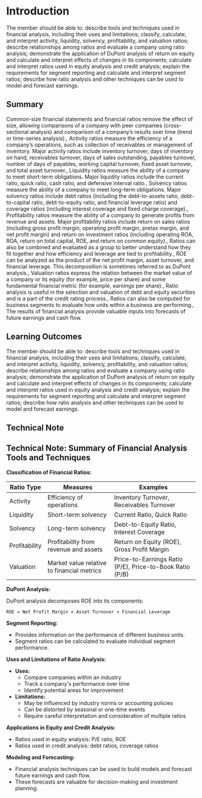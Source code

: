 # Introduction

The member should be able to: describe tools and techniques used in financial analysis, including their uses and limitations; classify, calculate, and interpret activity, liquidity, solvency, profitability, and valuation ratios; describe relationships among ratios and evaluate a company using ratio analysis; demonstrate the application of DuPont analysis of return on equity and calculate and interpret effects of changes in its components; calculate and interpret ratios used in equity analysis and credit analysis; explain the requirements for segment reporting and calculate and interpret segment ratios; describe how ratio analysis and other techniques can be used to model and forecast earnings.

## Summary

Common-size financial statements and financial ratios remove the effect of size, allowing comparisons of a company with peer companies (cross-sectional analysis) and comparison of a company’s results over time (trend or time-series analysis)., Activity ratios measure the efficiency of a company’s operations, such as collection of receivables or management of inventory. Major activity ratios include inventory turnover, days of inventory on hand, receivables turnover, days of sales outstanding, payables turnover, number of days of payables, working capital turnover, fixed asset turnover, and total asset turnover., Liquidity ratios measure the ability of a company to meet short-term obligations. Major liquidity ratios include the current ratio, quick ratio, cash ratio, and defensive interval ratio., Solvency ratios measure the ability of a company to meet long-term obligations. Major solvency ratios include debt ratios (including the debt-to-assets ratio, debt-to-capital ratio, debt-to-equity ratio, and financial leverage ratio) and coverage ratios (including interest coverage and fixed charge coverage)., Profitability ratios measure the ability of a company to generate profits from revenue and assets. Major profitability ratios include return on sales ratios (including gross profit margin, operating profit margin, pretax margin, and net profit margin) and return on investment ratios (including operating ROA, ROA, return on total capital, ROE, and return on common equity)., Ratios can also be combined and evaluated as a group to better understand how they fit together and how efficiency and leverage are tied to profitability., ROE can be analyzed as the product of the net profit margin, asset turnover, and financial leverage. This decomposition is sometimes referred to as DuPont analysis., Valuation ratios express the relation between the market value of a company or its equity (for example, price per share) and some fundamental financial metric (for example, earnings per share)., Ratio analysis is useful in the selection and valuation of debt and equity securities and is a part of the credit rating process., Ratios can also be computed for business segments to evaluate how units within a business are performing., The results of financial analysis provide valuable inputs into forecasts of future earnings and cash flow.

## Learning Outcomes

The member should be able to: describe tools and techniques used in financial analysis, including their uses and limitations; classify, calculate, and interpret activity, liquidity, solvency, profitability, and valuation ratios; describe relationships among ratios and evaluate a company using ratio analysis; demonstrate the application of DuPont analysis of return on equity and calculate and interpret effects of changes in its components; calculate and interpret ratios used in equity analysis and credit analysis; explain the requirements for segment reporting and calculate and interpret segment ratios; describe how ratio analysis and other techniques can be used to model and forecast earnings.

## Technical Note

## Technical Note: Summary of Financial Analysis Tools and Techniques

**Classification of Financial Ratios:**

| Ratio Type | Measures | Examples |
|---|---|---|
| Activity | Efficiency of operations | Inventory Turnover, Receivables Turnover |
| Liquidity | Short-term solvency | Current Ratio, Quick Ratio |
| Solvency | Long-term solvency | Debt-to-Equity Ratio, Interest Coverage |
| Profitability | Profitability from revenue and assets | Return on Equity (ROE), Gross Profit Margin |
| Valuation | Market value relative to financial metrics | Price-to-Earnings Ratio (P/E), Price-to-Book Ratio (P/B) |

**DuPont Analysis:**

DuPont analysis decomposes ROE into its components:

```
ROE = Net Profit Margin × Asset Turnover × Financial Leverage
```

**Segment Reporting:**

* Provides information on the performance of different business units.
* Segment ratios can be calculated to evaluate individual segment performance.

**Uses and Limitations of Ratio Analysis:**

* **Uses:**
    * Compare companies within an industry
    * Track a company's performance over time
    * Identify potential areas for improvement
* **Limitations:**
    * May be influenced by industry norms or accounting policies
    * Can be distorted by seasonal or one-time events
    * Require careful interpretation and consideration of multiple ratios

**Applications in Equity and Credit Analysis:**

* Ratios used in equity analysis: P/E ratio, ROE
* Ratios used in credit analysis: debt ratios, coverage ratios

**Modeling and Forecasting:**

* Financial analysis techniques can be used to build models and forecast future earnings and cash flow.
* These forecasts are valuable for decision-making and investment planning.